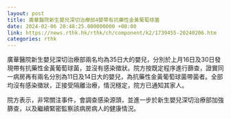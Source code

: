 ```yaml
---
layout: post
title: 廣華醫院新生嬰兒深切治療部4嬰帶有抗藥性金黃葡萄球菌
date: 2024-02-06 20:48:25.000000000 +08:00
link: https://news.rthk.hk/rthk/ch/component/k2/1739455-20240206.htm
categories: rthk
---
```


廣華醫院新生嬰兒深切治療部兩名均為35日大的嬰兒，分別於上月16日及30日發現帶有抗藥性金黃葡萄球菌，並沒有感染徵狀。院方按既定程序進行篩查，證實同一病房再有兩名分別為11日及14日大的嬰兒，為抗藥性金黃葡萄球菌帶菌者。全部均沒有感染徵狀，正接受隔離治療，情況穩定，院方已通知其家人。

院方表示，非常關注事件，會調查感染源頭，並進一步於新生嬰兒深切治療部加強篩查，以及繼續緊密監察該病房病人的健康情況。
